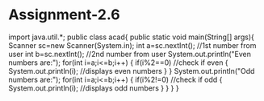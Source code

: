 # Assignment-2.6

import java.util.*;
public class acad{
public static void main(String[] args){
Scanner sc=new Scanner(System.in);
int a=sc.nextInt();   //1st number from user
int b=sc.nextInt();   //2nd number from user
System.out.println("Even numbers are:");
for(int i=a;i<=b;i++)
{
if(i%2==0)       //check if even
{
System.out.println(i);   //displays even numbers
}
}
System.out.println("Odd numbers are:");
for(int i=a;i<=b;i++)
{
if(i%2!=0)      //check if odd
{
System.out.println(i);   //displays odd numbers
}
}
}
}
